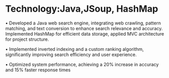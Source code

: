 # Technology:Java,JSoup, HashMap

• Developed a Java web search engine, integrating web crawling, pattern matching, and text conversion to
enhance search relevance and accuracy. Implemented HashMap for efficient data storage, applied MVC 
architecture for project structure.

• Implemented inverted indexing and a custom ranking algorithm, significantly improving search efficiency and
user experience.

• Optimized system performance, achieving a 20% increase in accuracy and 15% faster response times
